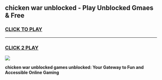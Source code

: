 
## chicken war unblocked - Play Unblocked Gmaes & Free
<h3>
<a href="https://news.freeplayer.one?title=chicken_war_unblocked&ref=16F">CLICK TO PLAY</a></h3>
<hr>

<h3>
<a href="https://news.freeplayer.one?title=chicken_war_unblocked&ref=16F">CLICK 2 PLAY</a>
  
</h3>

<a href="https://news.freeplayer.one?title=chicken_war_unblocked&ref=16F/"><img src="https://clearcache.store/games.png"></a>


**chicken war unblocked games unblocked: Your Gateway to Fun and Accessible Online Gaming**
